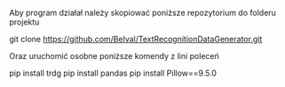 Aby program działał należy skopiować poniższe repozytorium do folderu projektu

git clone https://github.com/Belval/TextRecognitionDataGenerator.git

Oraz uruchomić osobne poniższe komendy z lini poleceń

pip install trdg
pip install pandas
pip install Pillow==9.5.0